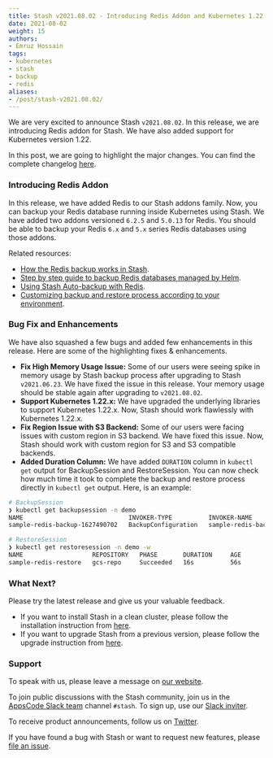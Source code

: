 ```yaml
---
title: Stash v2021.08.02 - Introducing Redis Addon and Kubernetes 1.22 Support
date: 2021-08-02
weight: 15
authors:
- Emruz Hossain
tags:
- kubernetes
- stash
- backup
- redis
aliases:
- /post/stash-v2021.08.02/
---
```


We are very excited to announce Stash `v2021.08.02`. In this release, we are introducing Redis addon for Stash. We have also added support for Kubernetes version 1.22.

In this post, we are going to highlight the major changes. You can find the complete changelog [here](https://github.com/stashed/CHANGELOG).

### Introducing Redis Addon

In this release, we have added Redis to our Stash addons family. Now, you can backup your Redis database running inside Kubernetes using Stash. We have added two addons versioned `6.2.5` and `5.0.13` for Redis. You should be able to backup your Redis `6.x` and `5.x` series Redis databases using those addons.

Related resources:

- [How the Redis backup works in Stash](https://stash.run/docs/v2021.08.02/addons/redis/overview/).
- [Step by step guide to backup Redis databases managed by Helm](https://stash.run/docs/v2021.08.02/addons/redis/helm/).
- [Using Stash Auto-backup with Redis](https://stash.run/docs/v2021.08.02/addons/redis/auto-backup/).
- [Customizing backup and restore process according to your environment](https://stash.run/docs/v2021.08.02/addons/redis/customization/).

### Bug Fix and Enhancements

We have also squashed a few bugs and added few enhancements in this release. Here are some of the highlighting fixes & enhancements.

- **Fix High Memory Usage Issue:** Some of our users were seeing spike in memory usage by Stash backup process after upgrading to Stash `v2021.06.23`. We have fixed the issue in this release. Your memory usage should be stable again after upgrading to `v2021.08.02`.
- **Support Kubernetes 1.22.x:** We have upgraded the underlying libraries to support Kubernetes 1.22.x. Now, Stash should work flawlessly with Kubernetes 1.22.x.
- **Fix Region Issue with S3 Backend:** Some of our users were facing issues with custom region in S3 backend. We have fixed this issue. Now, Stash should work with custom region for S3 and S3 compatible backends.
- **Added Duration Column:** We have added `DURATION` column in `kubectl get` output for BackupSession and RestoreSession. You can now check how much time it took to complete the backup and restore process directly in `kubectl get` output. Here, is an example:

```bash
# BackupSession
❯ kubectl get backupsession -n demo
NAME                             INVOKER-TYPE          INVOKER-NAME          PHASE       DURATION    AGE
sample-redis-backup-1627490702   BackupConfiguration   sample-redis-backup   Succeeded   1m18s       89s

# RestoreSession
❯ kubectl get restoresession -n demo -w
NAME                   REPOSITORY   PHASE       DURATION     AGE
sample-redis-restore   gcs-repo     Succeeded   16s          56s
```

### What Next?

Please try the latest release and give us your valuable feedback.

- If you want to install Stash in a clean cluster, please follow the installation instruction from [here](https://stash.run/docs/v2021.08.02/setup/).
- If you want to upgrade Stash from a previous version, please follow the upgrade instruction from [here](https://stash.run/docs/v2021.08.02/setup/upgrade/).

### Support

To speak with us, please leave a message on [our website](https://appscode.com/contact/).

To join public discussions with the Stash community, join us in the [AppsCode Slack team](https://appscode.slack.com/messages/C8NCX6N23/details/) channel `#stash`. To sign up, use our [Slack inviter](https://slack.appscode.com/).

To receive product announcements, follow us on [Twitter](https://twitter.com/KubeStash).

If you have found a bug with Stash or want to request new features, please [file an issue](https://github.com/stashed/project/issues/new).

